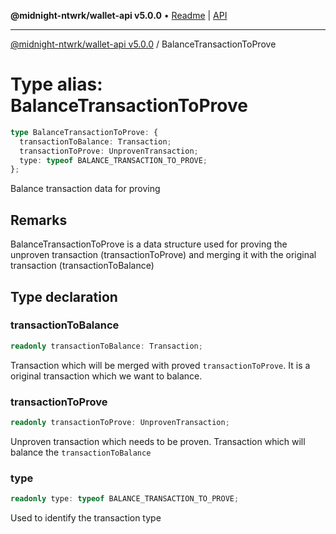 **@midnight-ntwrk/wallet-api v5.0.0** • [Readme](../README.md) \| [API](../globals.md)

***

[@midnight-ntwrk/wallet-api v5.0.0](../README.md) / BalanceTransactionToProve

# Type alias: BalanceTransactionToProve

```ts
type BalanceTransactionToProve: {
  transactionToBalance: Transaction;
  transactionToProve: UnprovenTransaction;
  type: typeof BALANCE_TRANSACTION_TO_PROVE;
};
```

Balance transaction data for proving

## Remarks

BalanceTransactionToProve is a data structure used for proving the unproven transaction (transactionToProve)
and merging it with the original transaction (transactionToBalance)

## Type declaration

### transactionToBalance

```ts
readonly transactionToBalance: Transaction;
```

Transaction which will be merged with proved `transactionToProve`.
It is a original transaction which we want to balance.

### transactionToProve

```ts
readonly transactionToProve: UnprovenTransaction;
```

Unproven transaction which needs to be proven.
Transaction which will balance the `transactionToBalance`

### type

```ts
readonly type: typeof BALANCE_TRANSACTION_TO_PROVE;
```

Used to identify the transaction type
